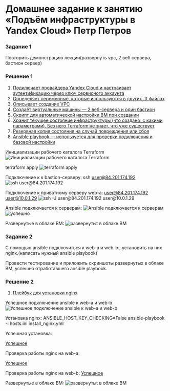 # Домашнее задание к занятию «Подъём инфраструктуры в Yandex Cloud» Петр Петров
### Задание 1
Повторить демонстрацию лекции(развернуть vpc, 2 веб сервера, бастион сервер)
### Решение 1
1. [Подключает провайдера Yandex Cloud и настраивает аутентификацию через ключ сервисного аккаунта](providers.tf)
2. [Определяет переменные, которые используются в других .tf файлах](variables.tf)
3. [Описывает создание VPC](network.tf)
4. [Создаёт виртуальные машины — 2 веб-сервера и один бастион](vms.tf)
5. [Скрипт для автоматической настройки ВМ при создании](cloud-init.yml)
6. [Хранит текущее состояние инфраструктуры (что создано, с какими параметрами). Без него Terraform не знает, что уже существует](terraform.tfstate)
7. [Резервная копия состояния на случай повреждения или сбоя](terraform.tfstate.backup)
8. [Ansible playbook — используется для проверки подключения и базовой настройки](test.yml)

Инициализации рабочего каталога Terraform
![Инициализации рабочего каталога Terraform](img/1.png)

terraform apply
![terraform apply](img/2.png)

Подключение к к bastion-серверу: ssh user@84.201.174.192
![ssh user@84.201.174.192](img/3.png)

Подключение к приватному серверу web-a: user@84.201.174.192 user@10.0.1.29
![ssh -J user@84.201.174.192 user@10.0.1.29](img/4.png)

Ansible подключается к серверам:
![Ansible подключается к серверам](img/5.png)
![успешно](img/6.png)

Развернутые в облаке ВМ:
![развернутыt в облаке ВМ](img/7.png)


### Задание 2
С помощью ansible подключиться к web-a и web-b , установить на них nginx.(написать нужный ansible playbook)

Провести тестирование и приложить скриншоты развернутых в облаке ВМ, успешно отработавшего ansible playbook.

### Решение 2

1. [Плейбук для установки nginx](install_nginx.yml)

Успешное подключение ansible к web-a и web-b
![Успешное подключение ansible к web-a и web-b](img/8.png)

Установка nginx: 
ANSIBLE_HOST_KEY_CHECKING=False ansible-playbook -i hosts.ini install_nginx.yml

Успешная установка:

[Успешное](img/9.png)

Проверка работы nginx на web-a:

[Успешное](img/10.png)

Проверка работы nginx на web-b:
[Успешное](img/11.png)

Развернутые в облаке ВМ:
![развернутыt в облаке ВМ](img/12.png)
